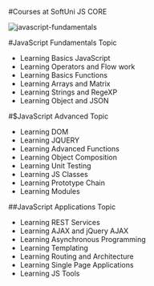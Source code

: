 #Courses at SoftUni JS CORE

![javascript-fundamentals](https://user-images.githubusercontent.com/20492752/41656998-771fd45a-749a-11e8-83ce-2c7ea76f26bd.jpg)


#JavaScript Fundamentals
Topic
- Learning Basics JavaScript
- Learning Operators and Flow work
- Learning Basics Functions
- Learning Arrays and Matrix
- Learning Strings and RegeXP
- Learning Object and JSON

#$JavaScript Advanced
Topic
- Learning DOM
- Learning JQUERY
- Learning Advanced Functions
- Learning Object Composition
- Learning Unit Testing
- Learning JS Classes
- Learning Prototype Chain
- Learning Modules

##JavaScript Applications
Topic
- Learning REST Services
- Learning AJAX and jQuery AJAX
- Learning Asynchronous Programming
- Learning Templating
- Learning Routing and Architecture
- Learning Single Page Applications
- Learning JS Tools
